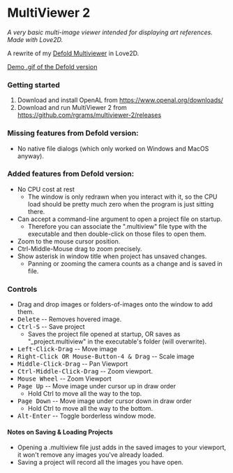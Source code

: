 
# MultiViewer 2
_A very basic multi-image viewer intended for displaying art references. Made with Love2D._

A rewrite of my [Defold Multiviewer](https://github.com/rgrams/multiviewer) in Love2D.

[Demo .gif of the Defold version](https://forum.defold.com/uploads/default/original/2X/6/65b3bb071a006da7c834f519fa02b55646d410db.gif "A short gif of usage")

### Getting started

1. Download and install OpenAL from https://www.openal.org/downloads/
2. Download and run MultiViewer 2 from https://github.com/rgrams/multiviewer-2/releases

### Missing features from Defold version:
* No native file dialogs (which only worked on Windows and MacOS anyway).

### Added features from Defold version:
* No CPU cost at rest
	- The window is only redrawn when you interact with it, so the CPU load should be pretty much zero when the program is just sitting there.
* Can accept a command-line argument to open a project file on startup.
	- Therefore you can associate the ".multiview" file type with the executable and then double-click on those files to open them.
* Zoom to the mouse cursor position.
* Ctrl-Middle-Mouse drag to zoom precisely.
* Show asterisk in window title when project has unsaved changes.
	- Panning or zooming the camera counts as a change and is saved in file.

### Controls
* Drag and drop images or folders-of-images onto the window to add them.
* <kbd>Delete</kbd> -- Removes hovered image.
* <kbd>Ctrl-S</kbd> -- Save project
	- Saves the project file opened at startup, OR saves as "_project.multiview" in the executable's folder (will overwrite).
* <kbd>Left-Click-Drag</kbd> -- Move image
* <kbd>Right-Click OR Mouse-Button-4 & Drag</kbd> -- Scale image
* <kbd>Middle-Click-Drag</kbd> -- Pan Viewport
* <kbd>Ctrl-Middle-Click-Drag</kbd> -- Zoom viewport.
* <kbd>Mouse Wheel</kbd> -- Zoom Viewport
* <kbd>Page Up</kbd> -- Move image under cursor up in draw order
	- Hold Ctrl to move all the way to the top.
* <kbd>Page Down</kbd> -- Move image under cursor down in draw order
	- Hold Ctrl to move all the way to the bottom.
* <kbd>Alt-Enter</kbd> -- Toggle borderless window mode.

#### Notes on Saving & Loading Projects
* Opening a .multiview file just adds in the saved images to your viewport, it won't remove any images you've already loaded.
* Saving a project will record all the images you have open.
